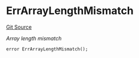 # ErrArrayLengthMismatch
[Git Source](https://github.com/Crossbell-Box/Crossbell-Contracts/blob/4ba4e225416bca003567c0e6ae31b9c6258df17e/contracts/libraries/Error.sol)

*Array length mismatch*


```solidity
error ErrArrayLengthMismatch();
```

